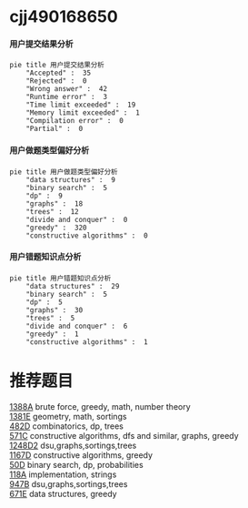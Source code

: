 # cjj490168650

<!-- tabs:start -->



#### **用户提交结果分析**

```mermaid
pie title 用户提交结果分析
    "Accepted" :  35
    "Rejected" :  0
    "Wrong answer" :  42
    "Runtime error" :  3
    "Time limit exceeded" :  19
    "Memory limit exceeded" :  1
    "Compilation error" :  0
    "Partial" :  0
```

#### **用户做题类型偏好分析**

```mermaid
pie title 用户做题类型偏好分析
    "data structures" :  9
    "binary search" :  5
    "dp" :  9
    "graphs" :  18
    "trees" :  12
    "divide and conquer" :  0
    "greedy" :  320
    "constructive algorithms" :  0
```
#### **用户错题知识点分析**

```mermaid
pie title 用户错题知识点分析
    "data structures" :  29
    "binary search" :  5
    "dp" :  5
    "graphs" :  30
    "trees" :  5
    "divide and conquer" :  6
    "greedy" :  1
    "constructive algorithms" :  1
```



<!-- tabs:end -->
# 推荐题目
[1388A](https://codeforces.com/contest/1388/problem/A)		brute force,
                        greedy,
                        math,
                        number theory		  
[1381E](https://codeforces.com/contest/1381/problem/E)		geometry,
                        math,
                        sortings		  
[482D](https://codeforces.com/contest/482/problem/D)		combinatorics,
                        dp,
                        trees		  
[571C](https://codeforces.com/contest/571/problem/C)		constructive algorithms,
                        dfs and similar,
                        graphs,
                        greedy		  
[1248D2](https://codeforces.com/contest/1248D/problem/2)		dsu,graphs,sortings,trees		  
[1167D](https://codeforces.com/contest/1167/problem/D)		constructive algorithms,
                        greedy		  
[50D](https://codeforces.com/contest/50/problem/D)		binary search,
                        dp,
                        probabilities		  
[118A](https://codeforces.com/contest/118/problem/A)		implementation,
                        strings		  
[947B](https://codeforces.com/contest/947/problem/B)		dsu,graphs,sortings,trees		  
[671E](https://codeforces.com/contest/671/problem/E)		data structures,
                        greedy		  
